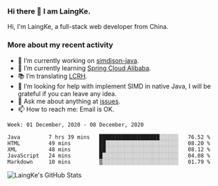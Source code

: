 ### Hi there 👋 I am LaingKe.

Hi, I'm LaingKe, a full-stack web developer from China.

### More about my recent activity

- 🔭 I’m currently working on [simdjson-java](https://github.com/laingke/simdjson-java).
- 🌱 I’m currently learning [Spring Cloud Alibaba](https://github.com/alibaba/spring-cloud-alibaba).
- :books: I’m translating [LCRH](https://github.com/LCTT/LCRH).
- 🤔 I’m looking for help with implement SIMD in native Java, I will be grateful if you can leave any idea.
- 💬 Ask me about anything at [issues](https://github.com/laingke/laingke/issues).
- 📫 How to reach me: Email is OK.

<!--START_SECTION:waka-->
```text
Week: 01 December, 2020 - 08 December, 2020

Java         7 hrs 39 mins   ███████████████████░░░░░░   76.52 % 
HTML         49 mins         ██░░░░░░░░░░░░░░░░░░░░░░░   08.20 % 
XML          48 mins         ██░░░░░░░░░░░░░░░░░░░░░░░   08.12 % 
JavaScript   24 mins         █░░░░░░░░░░░░░░░░░░░░░░░░   04.08 % 
Markdown     10 mins         ▒░░░░░░░░░░░░░░░░░░░░░░░░   01.79 % 
```
<!--END_SECTION:waka-->

![LaingKe's GitHub Stats](https://github-readme-stats.vercel.app/api?username=laingke&show_icons=true&theme=nightowl&count_private=true)
